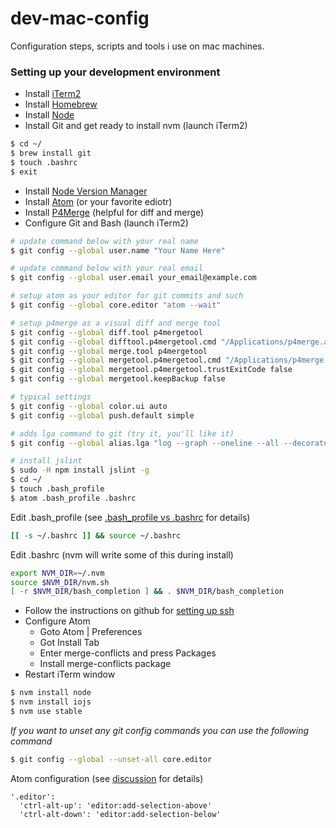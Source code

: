 # dev-mac-config

Configuration steps, scripts and tools i use on mac machines.

### Setting up your development environment

- Install [iTerm2](https://www.iterm2.com/)
- Install [Homebrew](http://brew.sh/)
- Install [Node](http://nodejs.org/)
- Install Git and get ready to install nvm (launch iTerm2)
```bash
$ cd ~/
$ brew install git
$ touch .bashrc
$ exit
```
- Install [Node Version Manager](https://github.com/creationix/nvm)
- Install [Atom](https://atom.io/) (or your favorite ediotr)
- Install [P4Merge](http://www.perforce.com/product/components/perforce-visual-merge-and-diff-tools) (helpful for diff and merge)
- Configure Git and Bash (launch iTerm2)
```bash
# update command below with your real name
$ git config --global user.name "Your Name Here"

# update command below with your real email
$ git config --global user.email your_email@example.com

# setup atom as your editor for git commits and such
$ git config --global core.editor "atom --wait"

# setup p4merge as a visual diff and merge tool
$ git config --global diff.tool p4mergetool
$ git config --global difftool.p4mergetool.cmd "/Applications/p4merge.app/Contents/Resources/launchp4merge \$LOCAL \$REMOTE"
$ git config --global merge.tool p4mergetool
$ git config --global mergetool.p4mergetool.cmd "/Applications/p4merge.app/Contents/Resources/launchp4merge \$PWD/\$BASE \$PWD/\$REMOTE \$PWD/\$LOCAL \$PWD/\$MERGED"
$ git config --global mergetool.p4mergetool.trustExitCode false
$ git config --global mergetool.keepBackup false

# typical settings
$ git config --global color.ui auto
$ git config --global push.default simple

# adds lga command to git (try it, you'll like it)
$ git config --global alias.lga "log --graph --oneline --all --decorate"

# install jslint
$ sudo -H npm install jslint -g
$ cd ~/
$ touch .bash_profile
$ atom .bash_profile .bashrc
```
Edit .bash_profile (see [.bash_profile vs .bashrc](http://www.joshstaiger.org/archives/2005/07/bash_profile_vs.html) for details)
```bash
[[ -s ~/.bashrc ]] && source ~/.bashrc
```
Edit .bashrc (nvm will write some of this during install)
```bash
export NVM_DIR=~/.nvm
source $NVM_DIR/nvm.sh
[ -r $NVM_DIR/bash_completion ] && . $NVM_DIR/bash_completion
```
- Follow the instructions on github for [setting up ssh](https://help.github.com/articles/generating-ssh-keys/)
- Configure Atom
  - Goto Atom | Preferences
  - Got Install Tab
  - Enter merge-conflicts and press Packages
  - Install merge-conflicts package
- Restart iTerm window
```bash
$ nvm install node
$ nvm install iojs
$ nvm use stable
```
*If you want to unset any git config commands you can use the following command*
```bash
$ git config --global --unset-all core.editor
```

Atom configuration (see [discussion](https://github.com/atom/atom/issues/1365#issuecomment-43124097) for details)

```
'.editor':
  'ctrl-alt-up': 'editor:add-selection-above'
  'ctrl-alt-down': 'editor:add-selection-below'
```

